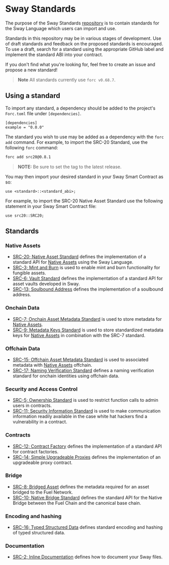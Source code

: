 # Sway Standards

The purpose of the Sway Standards [repository](https://github.com/FuelLabs/sway-standards) is to contain standards for the Sway Language which users can import and use.

Standards in this repository may be in various stages of development. Use of draft standards and feedback on the proposed standards is encouraged. To use a draft, search for a standard using the appropriate GitHub label and implement the standard ABI into your contract.

If you don't find what you're looking for, feel free to create an issue and propose a new standard!

> **Note**
> All standards currently use `forc v0.68.7`.

## Using a standard

To import any standard, a dependency should be added to the project's `Forc.toml` file under `[dependencies]`.

```sway
[dependencies]
example = "0.0.0"
```

The standard you wish to use may be added as a dependency with the `forc add` command. For example, to import the SRC-20 Standard, use the following `forc` command:

```bash
forc add src20@0.8.1
```

> **NOTE:**
> Be sure to set the tag to the latest release.

You may then import your desired standard in your Sway Smart Contract as so:

```sway
use <standard>::<standard_abi>;
```

For example, to import the SRC-20 Native Asset Standard use the following statement in your Sway Smart Contract file:

```sway
use src20::SRC20;
```

## Standards

### Native Assets

- [SRC-20; Native Asset Standard](./src-20-native-asset.md) defines the implementation of a standard API for [Native Assets](https://docs.fuel.network/docs/sway/blockchain-development/native_assets) using the Sway Language.
- [SRC-3; Mint and Burn](./src-3-minting-and-burning.md) is used to enable mint and burn functionality for fungible assets.
- [SRC-6; Vault Standard](./src-6-vault.md) defines the implementation of a standard API for asset vaults developed in Sway.
- [SRC-13; Soulbound Address](./src-13-soulbound-address.md) defines the implementation of a soulbound address.

### Onchain Data

- [SRC-7; Onchain Asset Metadata Standard](./src-7-asset-metadata.md) is used to store metadata for [Native Assets](https://docs.fuel.network/docs/sway/blockchain-development/native_assets).
- [SRC-9; Metadata Keys Standard](./src-9-metadata-keys.md) is used to store standardized metadata keys for [Native Assets](https://docs.fuel.network/docs/sway/blockchain-development/native_assets) in combination with the SRC-7 standard.

### Offchain Data

- [SRC-15; Offchain Asset Metadata Standard](./src-15-offchain-asset-metadata.md) is used to associated metadata with [Native Assets](https://docs.fuel.network/docs/sway/blockchain-development/native_assets) offchain.
- [SRC-17; Naming Verification Standard](./src-17-naming-verification.md) defines a naming verification standard for onchain identities using offchain data.

### Security and Access Control

- [SRC-5; Ownership Standard](./src-5-ownership.md) is used to restrict function calls to admin users in contracts.
- [SRC-11; Security Information Standard](./src-11-security-information.md) is used to make communication information readily available in the case white hat hackers find a vulnerability in a contract.

### Contracts

- [SRC-12; Contract Factory](./src-12-contract-factory.md) defines the implementation of a standard API for contract factories.
- [SRC-14; Simple Upgradeable Proxies](./src-14-simple-upgradeable-proxies.md) defines the implementation of an upgradeable proxy contract.

### Bridge

- [SRC-8; Bridged Asset](./src-8-bridged-asset.md) defines the metadata required for an asset bridged to the Fuel Network.
- [SRC-10; Native Bridge Standard](./src-10-native-bridge.md) defines the standard API for the Native Bridge between the Fuel Chain and the canonical base chain.

### Encoding and hashing

- [SRC-16; Typed Structured Data](./src-16-typed-structured-data.md) defines standard encoding and hashing of typed structured data.

### Documentation

- [SRC-2; Inline Documentation](./src-2-inline-documentation.md) defines how to document your Sway files.

